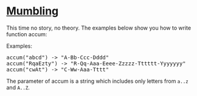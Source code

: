 # [Mumbling](https://www.codewars.com/kata/5667e8f4e3f572a8f2000039/swift)

This time no story, no theory. The examples below show you how to write function accum:

Examples: 
<pre>
accum("abcd") -> "A-Bb-Ccc-Dddd"
accum("RqaEzty") -> "R-Qq-Aaa-Eeee-Zzzzz-Tttttt-Yyyyyyy"
accum("cwAt") -> "C-Ww-Aaa-Tttt"
</pre>

The parameter of accum is a string which includes only letters from <code>a..z</code> and <code>A..Z</code>.
